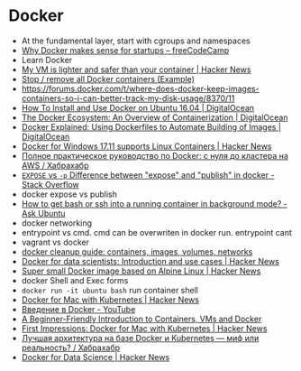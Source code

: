 # Docker
- At the fundamental layer, start with cgroups and namespaces
- [Why Docker makes sense for startups – freeCodeCamp](https://medium.freecodecamp.org/why-docker-makes-sense-for-startups-e9be14a1f662)
- Learn Docker
- [My VM is lighter and safer than your container | Hacker News](https://news.ycombinator.com/item?id=15610155)
- [Stop / remove all Docker containers (Example)](https://coderwall.com/p/ewk0mq/stop-remove-all-docker-containers)
- https://forums.docker.com/t/where-does-docker-keep-images-containers-so-i-can-better-track-my-disk-usage/8370/11
- [How To Install and Use Docker on Ubuntu 16.04 | DigitalOcean](https://www.digitalocean.com/community/tutorials/how-to-install-and-use-docker-on-ubuntu-16-04)
- [The Docker Ecosystem: An Overview of Containerization | DigitalOcean](https://www.digitalocean.com/community/tutorials/the-docker-ecosystem-an-overview-of-containerization)
- [Docker Explained: Using Dockerfiles to Automate Building of Images | DigitalOcean](https://www.digitalocean.com/community/tutorials/docker-explained-using-dockerfiles-to-automate-building-of-images)
- [Docker for Windows 17.11 supports Linux Containers | Hacker News](https://news.ycombinator.com/item?id=15776052)
- [Полное практическое руководство по Docker: с нуля до кластера на AWS / Хабрахабр](https://habrahabr.ru/post/310460/)
- [`EXPOSE` vs `-p` Difference between "expose" and "publish" in docker - Stack Overflow](https://stackoverflow.com/questions/22111060/difference-between-expose-and-publish-in-docker)
- docker expose vs publish
- [How to get bash or ssh into a running container in background mode? - Ask Ubuntu](https://askubuntu.com/questions/505506/how-to-get-bash-or-ssh-into-a-running-container-in-background-mode#507009)
- docker networking
- entrypoint vs cmd. cmd can be overwriten in docker run. entrypoint cant
- vagrant vs docker
- [docker cleanup guide: containers, images, volumes, networks](https://gist.github.com/bastman/5b57ddb3c11942094f8d0a97d461b430)
- [Docker for data scientists: Introduction and use cases | Hacker News](https://news.ycombinator.com/item?id=16071612)
- [Super small Docker image based on Alpine Linux | Hacker News](https://news.ycombinator.com/item?id=10782897)
- docker Shell and Exec forms
- `docker run -it ubuntu bash` run container shell
- [Docker for Mac with Kubernetes | Hacker News](https://news.ycombinator.com/item?id=16084243)
- [Введение в Docker - YouTube](https://www.youtube.com/watch?v=dfXuTTV6TVo)
- [A Beginner-Friendly Introduction to Containers, VMs and Docker](https://medium.freecodecamp.org/a-beginner-friendly-introduction-to-containers-vms-and-docker-79a9e3e119b)
- [First Impressions: Docker for Mac with Kubernetes | Hacker News](https://news.ycombinator.com/item?id=16095425)
- [Лучшая архитектура на базе Docker и Kubernetes — миф или реальность? / Хабрахабр](https://habrahabr.ru/post/321810/)
- [Docker for Data Science | Hacker News](https://news.ycombinator.com/item?id=16354989)
